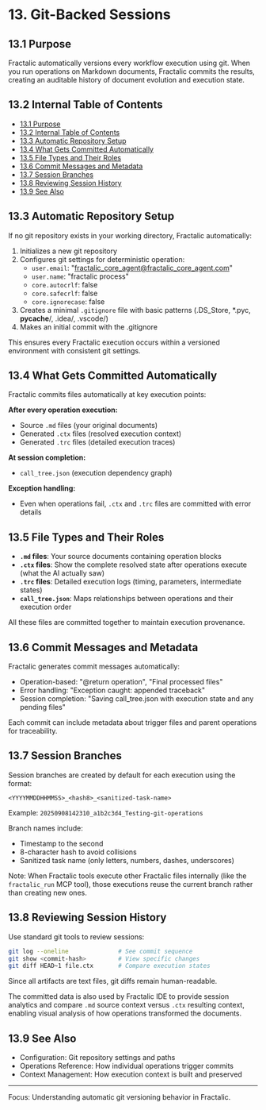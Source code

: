 # 13. Git-Backed Sessions

## 13.1 Purpose
Fractalic automatically versions every workflow execution using git. When you run operations on Markdown documents, Fractalic commits the results, creating an auditable history of document evolution and execution state.

## 13.2 Internal Table of Contents
- [13.1 Purpose](#131-purpose)
- [13.2 Internal Table of Contents](#132-internal-table-of-contents)
- [13.3 Automatic Repository Setup](#133-automatic-repository-setup)
- [13.4 What Gets Committed Automatically](#134-what-gets-committed-automatically)
- [13.5 File Types and Their Roles](#135-file-types-and-their-roles)
- [13.6 Commit Messages and Metadata](#136-commit-messages-and-metadata)
- [13.7 Session Branches](#137-session-branches)
- [13.8 Reviewing Session History](#138-reviewing-session-history)
- [13.9 See Also](#139-see-also)

## 13.3 Automatic Repository Setup
If no git repository exists in your working directory, Fractalic automatically:
1. Initializes a new git repository
2. Configures git settings for deterministic operation:
   - `user.email`: "fractalic_core_agent@fractalic_core_agent.com"
   - `user.name`: "fractalic process"  
   - `core.autocrlf`: false
   - `core.safecrlf`: false
   - `core.ignorecase`: false
3. Creates a minimal `.gitignore` file with basic patterns (.DS_Store, *.pyc, __pycache__/, .idea/, .vscode/)
4. Makes an initial commit with the .gitignore

This ensures every Fractalic execution occurs within a versioned environment with consistent git settings.

## 13.4 What Gets Committed Automatically
Fractalic commits files automatically at key execution points:

**After every operation execution:**
- Source `.md` files (your original documents)
- Generated `.ctx` files (resolved execution context)
- Generated `.trc` files (detailed execution traces)

**At session completion:**
- `call_tree.json` (execution dependency graph)

**Exception handling:**
- Even when operations fail, `.ctx` and `.trc` files are committed with error details

## 13.5 File Types and Their Roles
- **`.md` files**: Your source documents containing operation blocks
- **`.ctx` files**: Show the complete resolved state after operations execute (what the AI actually saw)
- **`.trc` files**: Detailed execution logs (timing, parameters, intermediate states)
- **`call_tree.json`**: Maps relationships between operations and their execution order

All these files are committed together to maintain execution provenance.

## 13.6 Commit Messages and Metadata
Fractalic generates commit messages automatically:
- Operation-based: "@return operation", "Final processed files"
- Error handling: "Exception caught: appended traceback"
- Session completion: "Saving call_tree.json with execution state and any pending files"

Each commit can include metadata about trigger files and parent operations for traceability.

## 13.7 Session Branches
Session branches are created by default for each execution using the format:
```
<YYYYMMDDHHMMSS>_<hash8>_<sanitized-task-name>
```
Example: `20250908142310_a1b2c3d4_Testing-git-operations`

Branch names include:
- Timestamp to the second
- 8-character hash to avoid collisions  
- Sanitized task name (only letters, numbers, dashes, underscores)

Note: When Fractalic tools execute other Fractalic files internally (like the `fractalic_run` MCP tool), those executions reuse the current branch rather than creating new ones.

## 13.8 Reviewing Session History
Use standard git tools to review sessions:
```bash
git log --oneline              # See commit sequence
git show <commit-hash>         # View specific changes
git diff HEAD~1 file.ctx       # Compare execution states
```

Since all artifacts are text files, git diffs remain human-readable.

The committed data is also used by Fractalic IDE to provide session analytics and compare `.md` source context versus `.ctx` resulting context, enabling visual analysis of how operations transformed the documents.

## 13.9 See Also
- Configuration: Git repository settings and paths
- Operations Reference: How individual operations trigger commits
- Context Management: How execution context is built and preserved

---
Focus: Understanding automatic git versioning behavior in Fractalic.
